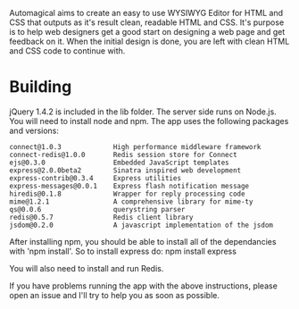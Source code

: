 Automagical aims to create an easy to use WYSIWYG Editor for HTML and CSS that outputs as it's result clean, readable HTML and CSS. It's purpose is to help web designers get a good start on designing a web page and get feedback on it. When the initial design is done, you are left with clean HTML and CSS code to continue with.

Building
================
jQuery 1.4.2 is included in the lib folder.
The server side runs on Node.js. You will need to install node and npm. The app uses the following packages and versions:
	
	connect@1.0.3             High performance middleware framework
	connect-redis@1.0.0       Redis session store for Connect    
	ejs@0.3.0                 Embedded JavaScript templates     
	express@2.0.0beta2        Sinatra inspired web development 
	express-contrib@0.3.4     Express utilities
	express-messages@0.0.1    Express flash notification message 
	hiredis@0.1.8             Wrapper for reply processing code 
	mime@1.2.1                A comprehensive library for mime-ty
	qs@0.0.6                  querystring parser    
	redis@0.5.7               Redis client library    
	jsdom@0.2.0               A javascript implementation of the jsdom
	

After installing npm, you should be able to install all of the dependancies with 'npm install'. So to install express do:
	npm install express
	
You will also need to install and run Redis.
	
If you have problems running the app with the above instructions, please open an issue and I'll try to help you as soon as possible.